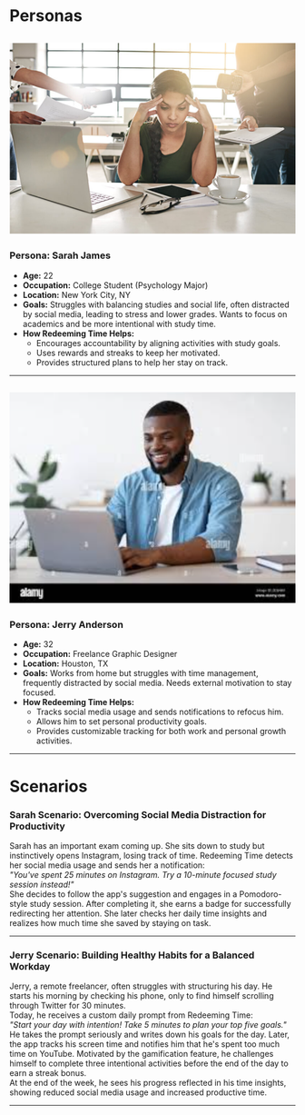 # Personas

## ![Sarah James - College Student](persona1.png)
### Persona: Sarah James
- **Age:** 22  
- **Occupation:** College Student (Psychology Major)  
- **Location:** New York City, NY  
- **Goals:** Struggles with balancing studies and social life, often distracted by social media, leading to stress and lower grades. Wants to focus on academics and be more intentional with study time.  
- **How Redeeming Time Helps:**  
  - Encourages accountability by aligning activities with study goals.  
  - Uses rewards and streaks to keep her motivated.  
  - Provides structured plans to help her stay on track.  

---

## ![Jerry Anderson - Remote Freelancer](persona2.png)
### Persona: Jerry Anderson
- **Age:** 32  
- **Occupation:** Freelance Graphic Designer  
- **Location:** Houston, TX  
- **Goals:** Works from home but struggles with time management, frequently distracted by social media. Needs external motivation to stay focused.  
- **How Redeeming Time Helps:**  
  - Tracks social media usage and sends notifications to refocus him.  
  - Allows him to set personal productivity goals.  
  - Provides customizable tracking for both work and personal growth activities.  

---

# Scenarios

### Sarah Scenario: Overcoming Social Media Distraction for Productivity
Sarah has an important exam coming up. She sits down to study but instinctively opens Instagram, losing track of time. Redeeming Time detects her social media usage and sends her a notification:  
*"You've spent 25 minutes on Instagram. Try a 10-minute focused study session instead!"*  
She decides to follow the app's suggestion and engages in a Pomodoro-style study session. After completing it, she earns a badge for successfully redirecting her attention. She later checks her daily time insights and realizes how much time she saved by staying on task.  

---

### Jerry Scenario: Building Healthy Habits for a Balanced Workday
Jerry, a remote freelancer, often struggles with structuring his day. He starts his morning by checking his phone, only to find himself scrolling through Twitter for 30 minutes.  
Today, he receives a custom daily prompt from Redeeming Time:  
*"Start your day with intention! Take 5 minutes to plan your top five goals."*  
He takes the prompt seriously and writes down his goals for the day. Later, the app tracks his screen time and notifies him that he's spent too much time on YouTube. Motivated by the gamification feature, he challenges himself to complete three intentional activities before the end of the day to earn a streak bonus.  
At the end of the week, he sees his progress reflected in his time insights, showing reduced social media usage and increased productive time.

---
